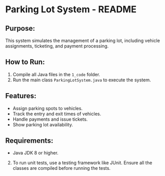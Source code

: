 # Parking Lot System - README

## Purpose:
This system simulates the management of a parking lot, including vehicle assignments, ticketing, and payment processing.

## How to Run:
1. Compile all Java files in the `1_code` folder.
2. Run the main class `ParkingLotSystem.java` to execute the system.

## Features:
- Assign parking spots to vehicles.
- Track the entry and exit times of vehicles.
- Handle payments and issue tickets.
- Show parking lot availability.

## Requirements:
- Java JDK 8 or higher.

2. To run unit tests, use a testing framework like JUnit. 
Ensure all the classes are compiled before running the tests.


